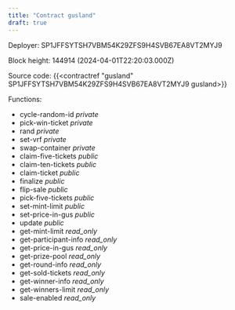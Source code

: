```yaml
---
title: "Contract gusland"
draft: true
---
```

Deployer: SP1JFFSYTSH7VBM54K29ZFS9H4SVB67EA8VT2MYJ9


 



Block height: 144914 (2024-04-01T22:20:03.000Z)

Source code: {{<contractref "gusland" SP1JFFSYTSH7VBM54K29ZFS9H4SVB67EA8VT2MYJ9 gusland>}}

Functions:

* cycle-random-id _private_
* pick-win-ticket _private_
* rand _private_
* set-vrf _private_
* swap-container _private_
* claim-five-tickets _public_
* claim-ten-tickets _public_
* claim-ticket _public_
* finalize _public_
* flip-sale _public_
* pick-five-tickets _public_
* set-mint-limit _public_
* set-price-in-gus _public_
* update _public_
* get-mint-limit _read_only_
* get-participant-info _read_only_
* get-price-in-gus _read_only_
* get-prize-pool _read_only_
* get-round-info _read_only_
* get-sold-tickets _read_only_
* get-winner-info _read_only_
* get-winners-limit _read_only_
* sale-enabled _read_only_
